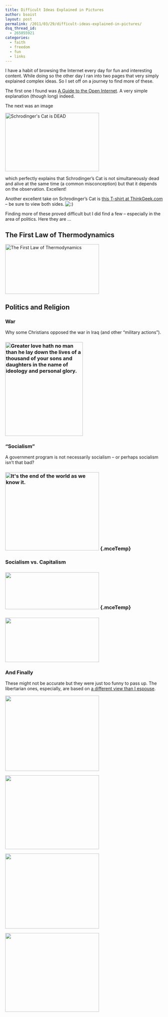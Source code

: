 ```yaml
---
title: Difficult Ideas Explained in Pictures
author: bsoist
layout: post
permalink: /2011/03/29/difficult-ideas-explained-in-pictures/
dsq_thread_id:
  - 265855921
categories:
  - faith
  - freedom
  - fun
  - links
---
```

I have a habit of browsing the Internet every day for fun and interesting content. While doing so the other day I ran into two pages that very simply explained complex ideas. So I set off on a journey to find more of these.

The first one I found was <a href="http://www.theopeninter.net/" target="_blank">A Guide to the Open Internet</a>. A very simple explanation (though long) indeed.

The next was an image

[<img class="alignnone size-medium wp-image-1501" title="schrodingercat" src="http://media.soistmann.com/oped/wp-content/uploads/2011/03/schrodingercat-300x187.jpg" alt="Schrodinger's Cat is DEAD" width="300" height="187" />][1]

which perfectly explains that Schrodinger&#8217;s Cat is not simultaneously dead and alive at the same time (a common misconception) but that it depends on the observation. Excellent!

Another excellent take on Schrodinger&#8217;s Cat is <a href="http://www.thinkgeek.com/tshirts-apparel/unisex/sciencemath/6dff/" target="_blank">this T-shirt at ThinkGeek.com</a> &#8211; be sure to view both sides. <img src='http://archive.whsjr.soistmann.com/oped/wp-includes/images/smilies/icon_smile.gif' alt=':)' class='wp-smiley' /> 

Finding more of these proved difficult but I did find a few &#8211; especially in the area of politics. Here they are &#8230;

## The First Law of Thermodynamics

[<img class="alignnone size-medium wp-image-1502" title="figure-06-03a" src="http://media.soistmann.com/oped/wp-content/uploads/2011/03/figure-06-03a-300x159.jpg" alt="The First Law of Thermodynamics" width="300" height="159" />][2]

## Politics and Religion

### War

Why some Christians opposed the war in Iraq (and other &#8220;military actions&#8221;).

### [<img class="alignnone size-medium wp-image-1503" title="jesus-gop" src="http://media.soistmann.com/oped/wp-content/uploads/2011/03/jesus-gop-248x300.gif" alt="Greater love hath no man than he lay down the lives of a thousand of your sons and daughters in the name of ideology and personal glory." width="248" height="300" />][3]

### &#8220;Socialism&#8221;

A government program is not necessarily socialism &#8211; or perhaps socialism isn&#8217;t that bad?

### [<img class="size-medium wp-image-1504 alignnone" title="edtoon" src="http://media.soistmann.com/oped/wp-content/uploads/2011/03/edtoon-300x250.jpg" alt="It's the end of the world as we know it." width="300" height="250" />][4] {.mceTemp}

### Socialism vs. Capitalism

### [<img class="size-medium wp-image-1505" title="2008-12-08-socialism" src="http://media.soistmann.com/oped/wp-content/uploads/2011/03/2008-12-08-socialism-300x118.png" alt="" width="300" height="118" />][5] {.mceTemp}

### [<img class="alignnone size-medium wp-image-1506" title="socialism_vs_capitalismashx" src="http://media.soistmann.com/oped/wp-content/uploads/2011/03/socialism_vs_capitalismashx-300x142.jpg" alt="" width="300" height="142" />][6]

### And Finally

These might not be accurate but they were just too funny to pass up. The libertarian ones, especially, are based on <a href="http://whsjr.soistmann.com/oped/?s=libertarian" target="_blank">a different view than I espouse</a>.

[<img class="alignnone size-medium wp-image-1510" title="n9616332_39254656_1030436" src="http://media.soistmann.com/oped/wp-content/uploads/2011/03/n9616332_39254656_1030436-300x241.jpg" alt="" width="300" height="241" />][7]

[<img class="alignnone size-medium wp-image-1507" title="libertarianism-1" src="http://media.soistmann.com/oped/wp-content/uploads/2011/03/libertarianism-1-300x236.jpg" alt="" width="300" height="236" />][8]

[<img class="alignnone size-medium wp-image-1508" title="Libertarianism" src="http://media.soistmann.com/oped/wp-content/uploads/2011/03/Libertarianism-300x240.jpg" alt="" width="300" height="240" />][9]

<img class="alignnone size-medium wp-image-1509" title="libertarianism-2" src="http://media.soistmann.com/oped/wp-content/uploads/2011/03/libertarianism-2-300x252.jpg" alt="" width="300" height="252" />

&nbsp;

 [1]: http://www.mathfail.com/2010/05/schrodingers-cat-is.html
 [2]: http://course1.winona.edu/kbates/Bio241/images/figure-06-03a.jpg
 [3]: http://www.bartcop.com/1601.htm
 [4]: http://www.commondreams.org/further/2010/02/05-2
 [5]: http://www.zimandeugene.com/2008/12/08/socialism/
 [6]: http://www.pcbluestocking.org/?cat=6
 [7]: http://schizoamerica.com/2009/03/schizo-republican-right-to-lifers-give-more-value-to-corporations-than-people/
 [8]: http://zhiq.posterous.com/differences-between-feudalism-imperialism-cap
 [9]: http://www.thelibertyblog.com/radix/2010/2/11/libertarianism-the-natural-phenomenon.html
